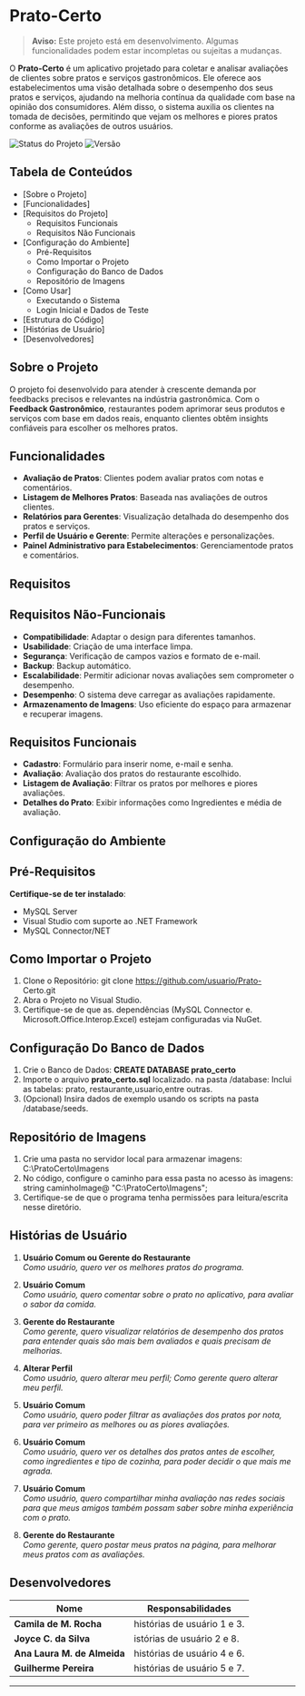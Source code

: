 # Prato-Certo

> **Aviso:** Este projeto está em desenvolvimento. Algumas funcionalidades podem estar incompletas ou sujeitas a mudanças.

O **Prato-Certo** é um aplicativo projetado para coletar e analisar avaliações de clientes sobre pratos e serviços gastronômicos. Ele oferece aos estabelecimentos uma visão detalhada sobre o desempenho dos seus pratos e serviços, ajudando na melhoria contínua da qualidade com base na opinião dos consumidores. Além disso, o sistema auxilia os clientes na tomada de decisões, permitindo que vejam os melhores e piores pratos conforme as avaliações de outros usuários.

![Status do Projeto](https://img.shields.io/badge/status-em--desenvolvimento-yellow)
![Versão](https://img.shields.io/badge/versão-0.1.0-orange)

## Tabela de Conteúdos
- [Sobre o Projeto]
- [Funcionalidades]
- [Requisitos do Projeto]
  - Requisitos Funcionais
  - Requisitos Não Funcionais
- [Configuração do Ambiente]
  - Pré-Requisitos
  - Como Importar o Projeto
  - Configuração do Banco de Dados
  - Repositório de Imagens
- [Como Usar]
  - Executando o Sistema
  - Login Inicial e Dados de Teste
- [Estrutura do Código]
- [Histórias de Usuário]
- [Desenvolvedores]




## Sobre o Projeto
O projeto foi desenvolvido para atender à crescente demanda por feedbacks precisos e relevantes na indústria gastronômica. Com o **Feedback Gastronômico**, restaurantes podem aprimorar seus produtos e serviços com base em dados reais, enquanto clientes obtêm insights confiáveis para escolher os melhores pratos.

## Funcionalidades
- **Avaliação de Pratos**: Clientes podem avaliar pratos com notas e comentários.
- **Listagem de Melhores Pratos**: Baseada nas avaliações de outros clientes.
- **Relatórios para Gerentes**: Visualização detalhada do desempenho dos pratos e serviços.
- **Perfil de Usuário e Gerente**: Permite alterações e personalizações.
- **Painel Administrativo para Estabelecimentos**: Gerenciamentode pratos e comentários.
## Requisitos
 ## Requisitos Não-Funcionais
- **Compatibilidade**: Adaptar o design para diferentes tamanhos.
- **Usabilidade**: Criação de uma interface limpa.
- **Segurança**: Verificação de campos vazios e formato de e-mail.
- **Backup**: Backup automático.
- **Escalabilidade**: Permitir adicionar novas avaliações sem comprometer o desempenho.
- **Desempenho**: O sistema deve carregar as avaliações rapidamente.
- **Armazenamento de Imagens**: Uso eficiente do espaço para armazenar e recuperar imagens.
  
 ## Requisitos Funcionais
- **Cadastro**: Formulário para inserir nome, e-mail e senha.
- **Avaliação**: Avaliação dos pratos do restaurante escolhido.
- **Listagem de Avaliação**: Filtrar os pratos por melhores e piores avaliações.
- **Detalhes do Prato**: Exibir informações como Ingredientes e média de avaliação.

## Configuração do Ambiente 
 ## Pré-Requisitos 
 
 **Certifique-se de ter instalado**:
 - MySQL Server
 - Visual Studio com suporte ao .NET Framework
 - MySQL Connector/NET

 ## Como Importar o Projeto
 1. Clone o Repositório:
    git clone                             https://github.com/usuario/Prato-     Certo.git
 2. Abra o Projeto no Visual Studio.
 3. Certifique-se de que as.             dependências (MySQL Connector e.      Microsoft.Office.Interop.Excel)       estejam configuradas via NuGet.

 ## Configuração Do Banco de Dados
 1. Crie o Banco de Dados:
    **CREATE DATABASE prato_certo**
 2. Importe o arquivo                     **prato_certo.sql** localizado.       na pasta /database:
    Inclui as tabelas: prato,             restaurante,usuario,entre outras.
 3. (Opcional) Insira dados de            exemplo usando os scripts na          pasta /database/seeds.

  ## Repositório de Imagens 
  1. Crie uma pasta no servidor local      para armazenar imagens:
     C:\PratoCerto\Imagens
  2. No código, configure o caminho       para essa pasta no acesso às          imagens:
    string caminhoImage@
    "C:\PratoCerto\Imagens";
  3. Certifique-se de que o programa    tenha permissões para                 leitura/escrita nesse diretório.




 
## Histórias de Usuário

1. **Usuário Comum ou Gerente do Restaurante**  
   *Como usuário, quero ver os melhores pratos do programa.*  

   
2. **Usuário Comum**  
   *Como usuário, quero comentar sobre o prato no aplicativo, para avaliar o sabor da comida.*  
   
   
3. **Gerente do Restaurante**  
   *Como gerente, quero visualizar relatórios de desempenho dos pratos para entender quais são mais bem avaliados e quais precisam de melhorias.*  
   
4. **Alterar Perfil**  
   *Como usuário, quero alterar meu perfil; Como gerente quero alterar meu perfil.*  
    

5. **Usuário Comum**  
   *Como usuário, quero poder filtrar as avaliações dos pratos por nota, para ver primeiro as melhores ou as piores avaliações.*  
 

6. **Usuário Comum**  
   *Como usuário, quero ver os detalhes dos pratos antes de escolher, como ingredientes e tipo de cozinha, para poder decidir o que mais me agrada.*  


7. **Usuário Comum**  
   *Como usuário, quero compartilhar minha avaliação nas redes sociais para que meus amigos também possam saber sobre minha experiência com o prato.*  
    

8. **Gerente do Restaurante**  
   *Como gerente, quero postar meus pratos na página, para melhorar meus pratos com as avaliações.*  
  

## Desenvolvedores

| Nome        | Responsabilidades |
|-------------|-------------------|
| **Camila de M. Rocha**      |  histórias de usuário 1 e 3. |
| **Joyce C. da Silva**       | istórias de usuário 2 e 8. |
| **Ana Laura M. de Almeida**   |  histórias de usuário 4 e 6. |
| **Guilherme Pereira**   | histórias de usuário 5 e 7. |

---

